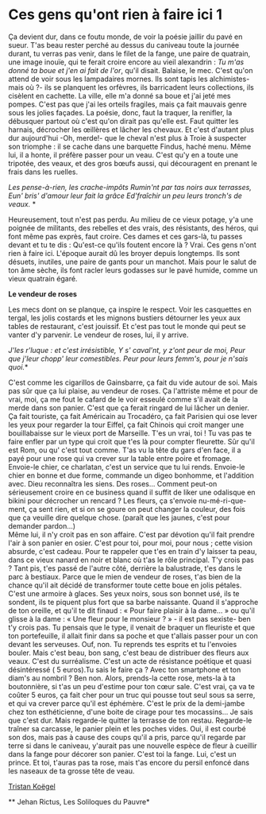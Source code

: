 # Ces gens qu'ont rien à faire ici 1

Ça devient dur, dans ce foutu monde, de voir la poésie jaillir du pavé en sueur. T'as beau rester perché au dessus du caniveau toute la journée durant, tu verras pas venir, dans le filet de la fange, une paire de quatrain, une image inouïe, qui te ferait croire encore au vieil alexandrin : 
*Tu m'as donné ta boue et j'en ai fait de l'or*, qu'il 
disait.
Balaise, le mec. C'est qu'on attend de voir sous les lampadaires mornes. Ils sont tapis les alchimistes- mais où ?- ils se planquent les orfèvres, ils barricadent leurs collections, ils cisèlent en cachette. La ville, elle m'a donné sa boue et j'ai jeté mes pompes.
C'est pas que j'ai les orteils fragiles, mais ça fait mauvais genre sous les jolies façades. 
La poésie, donc, faut la traquer, la renifler, la débusquer partout où c'est qu'on dirait pas qu'elle est. Faut quitter les harnais, décrocher les œillères et lâcher les chevaux. Et c'est d'autant plus dur aujourd'hui -Oh, merde!- que le cheval n'est plus à Troie à suspecter son triomphe : il se cache  dans une barquette Findus, haché menu. Même lui, il a honte, il préfère passer pour un veau. 
C'est qu'y en a toute une tripotée, des veaux, et des gros bœufs aussi, qui découragent en prenant le frais dans les ruelles.

*Les pense-à-rien, les crache-impôts
Rumin'nt par tas noirs aux terrasses,
Eun' bris' d'amour leur fait la grâce
Ed'fraîchir un peu leurs tronch's de veaux.* *

Heureusement, tout n'est pas perdu. Au milieu de ce vieux potage, y'a une poignée de militants, des rebelles et des vrais, des résistants, des héros, qui font même pas exprès, faut croire. Ces dames et ces gars-là, tu passes devant et tu te dis : Qu'est-ce qu'ils foutent encore là ? Vrai. Ces gens n'ont rien à faire ici. L'époque aurait dû les broyer depuis longtemps. Ils sont désuets, inutiles, une paire de gants pour un manchot. 
Mais pour le salut de ton âme sèche, ils font racler leurs godasses sur le pavé humide, comme un vieux quatrain égaré. 

**Le vendeur de roses**

Les mecs dont on se planque, ça inspire le respect. Voir les casquettes en tergal, les jolis costards et les mignons bustiers détourner les yeux aux tables de restaurant, c'est jouissif. Et c'est pas tout le monde qui peut se vanter d'y parvenir. Le vendeur de roses, lui, il y arrive.

*J'les r'luque : et c'est 
irrésistible,
Y s' caval'nt, y z'ont peur de moi,
Peur que j'leur chopp' leur comestibles.
Peur pour leurs femm's, pour je n'sais quoi.**

C'est comme les cigarillos de Gainsbarre, ça fait du vide autour de soi. Mais pas sûr que ça lui plaise, au vendeur de roses. Ça l'attriste même et pour de vrai, moi, ça me fout le cafard de le voir esseulé comme s'il avait de la merde dans son panier. 
C'est que ça ferait ringard de lui lâcher un denier. Ça fait touriste, ça fait Américain au Trocadéro, ça fait Parisien qui ose lever les yeux pour regarder la tour Eiffel, ça fait Chinois qui croit manger une bouillabaisse sur le vieux port de Marseille. T'es un vrai, toi ! Tu vas pas te faire enfler par un type qui croit que t'es là pour compter fleurette. Sûr qu'il est Rom, ou qu' c'est tout comme. T'as vu la tête du gars d'en face, il a payé pour une rose qui va crever sur la table entre poire et fromage. Envoie-le chier, ce charlatan, c'est un service que tu lui rends. Envoie-le chier en bonne et due forme, commande un digeo bonhomme, et  l'addition avec. Dieu reconnaîtra les siens.
Des roses... Comment peut-on sérieusement croire en ce business quand il suffit de liker une odalisque en bikini pour décrocher un rencard ? Les fleurs, ça s'envoie nu-mé-ri-que-ment, ça sent rien, et si on se goure on peut changer la couleur, des fois que ça veuille dire quelque chose. (paraît que les jaunes, c'est pour demander pardon...)  
Même lui, il n'y croit pas en son affaire. C'est par dévotion qu'il fait prendre l'air à son panier en osier. C'est pour toi, pour moi, pour nous ; cette vision absurde, c'est cadeau. Pour te rappeler que t'es en train d'y laisser ta peau, dans ce vieux nanard en noir et blanc où t'as le rôle principal. T'y crois pas ? Tant pis, t'es passé de l'autre côté, derrière la balustrade, t'es dans le parc à bestiaux. 
Parce que le mien de vendeur de roses, t'as bien de la chance qu'il ait décidé de transformer toute cette boue en jolis pétales. C'est une armoire à glaces. Ses yeux noirs, sous son bonnet usé, ils te sondent, ils te piquent plus fort que sa barbe naissante. Quand il s'approche de ton oreille, et qu'il te dit finaud : « Pour faire plaisir à la dame... » ou qu'il glisse à la dame : « Une fleur pour le monsieur ? » - il est pas sexiste- ben t'y crois pas. Tu pensais que le type, il venait de braquer un fleuriste et que ton portefeuille, il allait finir dans sa poche et que t'allais passer pour un con devant les serveuses. Ouf, non. Tu reprends tes esprits et tu l'envoies bouler. 
Mais c'est beau, bon sang, c'est beau de distribuer des fleurs aux veaux. C'est du surréalisme. C'est un acte de résistance poétique et quasi désintéressé ( 5 euros).Tu sais le faire ça ? Avec ton smartphone et ton diam's au nombril ? Ben non. Alors, prends-la cette rose, mets-la à ta boutonnière, si t'as un peu d'estime pour ton cœur sale. C'est vrai, ça va te coûter 5 euros, ça fait cher pour un truc qui pousse tout seul sous sa serre, et qui va crever parce qu'il est éphémère. C'est le prix de la demi-jambe chez ton esthéticienne, d'une boite de cirage pour tes mocassins... Je sais que c'est dur. Mais regarde-le quitter la terrasse de ton restau. Regarde-le traîner sa carcasse, le panier plein et les poches vides. Oui, il est courbé son dos, mais pas à cause des coups qu'il a pris, parce qu'il regarde par terre si dans le caniveau, y'aurait pas une nouvelle espèce de fleur à cueillir dans la fange pour décorer son panier. C'est toi la fange. Lui, c'est un prince. Et toi, t'auras pas ta rose, mais t'as encore du persil enfoncé dans les naseaux de ta grosse tête de veau. 
 
[Tristan Koëgel](/a-propos/#koegel)

** Jehan Rictus, Les Soliloques du Pauvre*